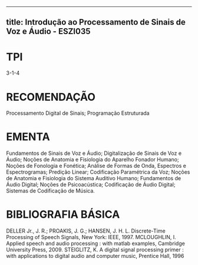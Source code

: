 
---
title: Introdução ao Processamento de Sinais de Voz e Áudio - ESZI035 
---

# TPI

3-1-4

# RECOMENDAÇÃO

Processamento Digital de Sinais; Programação Estruturada

# EMENTA

Fundamentos de Sinais de Voz e Áudio; Digitalização de Sinais de Voz e Áudio; Noções de Anatomia e Fisiologia do Aparelho Fonador Humano; Noções de Fonologia e Fonética; Análise de Formas de Onda, Espectros e Espectrogramas; Predição Linear; Codificação Paramétrica da Voz; Noções de Anatomia e Fisiologia do Sistema Auditivo Humano; Fundamentos de Áudio Digital; Noções de Psicoacústica; Codificação de Áudio Digital; Sistemas de Codificação de Música.

# BIBLIOGRAFIA BÁSICA

DELLER Jr., J. R.; PROAKIS, J. G.; HANSEN, J. H. L. Discrete-Time Processing of Speech Signals, New York: IEEE, 1997.
MCLOUGHLIN, I. Applied speech and audio processing : with matlab examples, Cambridge University Press, 2009.
STEIGLITZ, K. A digital signal processing primer : with applications to digital audio and computer music, Prentice Hall, 1996
        